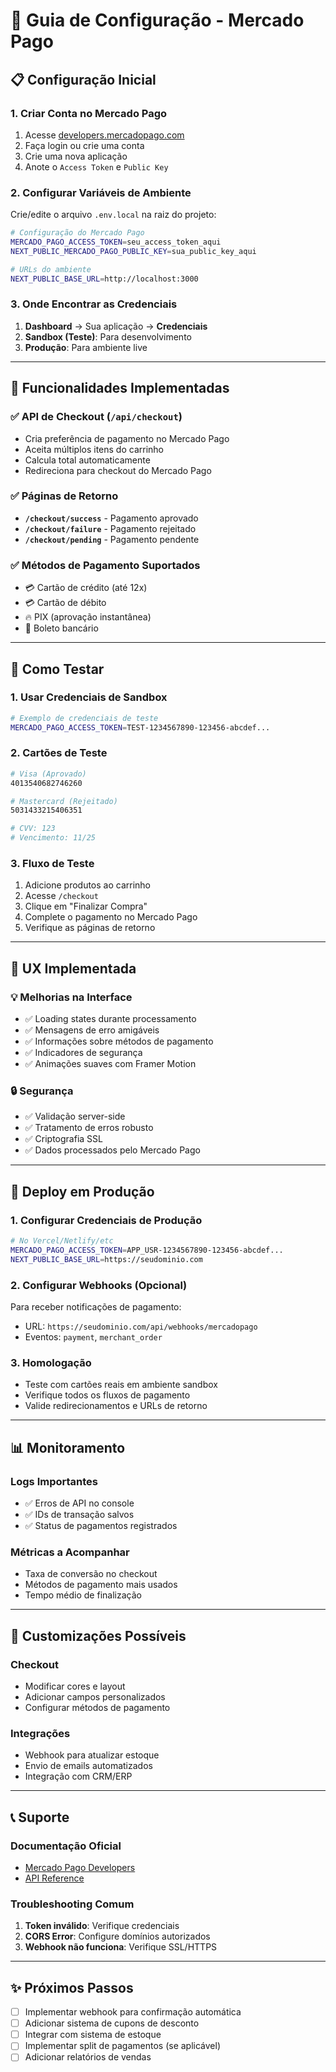 # 🛒 Guia de Configuração - Mercado Pago

## 📋 **Configuração Inicial**

### 1. **Criar Conta no Mercado Pago**
1. Acesse [developers.mercadopago.com](https://developers.mercadopago.com)
2. Faça login ou crie uma conta
3. Crie uma nova aplicação
4. Anote o `Access Token` e `Public Key`

### 2. **Configurar Variáveis de Ambiente**

Crie/edite o arquivo `.env.local` na raiz do projeto:

```bash
# Configuração do Mercado Pago
MERCADO_PAGO_ACCESS_TOKEN=seu_access_token_aqui
NEXT_PUBLIC_MERCADO_PAGO_PUBLIC_KEY=sua_public_key_aqui

# URLs do ambiente
NEXT_PUBLIC_BASE_URL=http://localhost:3000
```

### 3. **Onde Encontrar as Credenciais**

1. **Dashboard** → Sua aplicação → **Credenciais**
2. **Sandbox (Teste)**: Para desenvolvimento
3. **Produção**: Para ambiente live

---

## 🔧 **Funcionalidades Implementadas**

### ✅ **API de Checkout** (`/api/checkout`)
- Cria preferência de pagamento no Mercado Pago
- Aceita múltiplos itens do carrinho
- Calcula total automaticamente
- Redireciona para checkout do Mercado Pago

### ✅ **Páginas de Retorno**
- **`/checkout/success`** - Pagamento aprovado
- **`/checkout/failure`** - Pagamento rejeitado  
- **`/checkout/pending`** - Pagamento pendente

### ✅ **Métodos de Pagamento Suportados**
- 💳 Cartão de crédito (até 12x)
- 💳 Cartão de débito
- 🔥 PIX (aprovação instantânea)
- 📄 Boleto bancário

---

## 📱 **Como Testar**

### 1. **Usar Credenciais de Sandbox**
```bash
# Exemplo de credenciais de teste
MERCADO_PAGO_ACCESS_TOKEN=TEST-1234567890-123456-abcdef...
```

### 2. **Cartões de Teste**
```bash
# Visa (Aprovado)
4013540682746260

# Mastercard (Rejeitado)  
5031433215406351

# CVV: 123
# Vencimento: 11/25
```

### 3. **Fluxo de Teste**
1. Adicione produtos ao carrinho
2. Acesse `/checkout`
3. Clique em "Finalizar Compra"
4. Complete o pagamento no Mercado Pago
5. Verifique as páginas de retorno

---

## 🎨 **UX Implementada**

### 💡 **Melhorias na Interface**
- ✅ Loading states durante processamento
- ✅ Mensagens de erro amigáveis
- ✅ Informações sobre métodos de pagamento
- ✅ Indicadores de segurança
- ✅ Animações suaves com Framer Motion

### 🔒 **Segurança**
- ✅ Validação server-side
- ✅ Tratamento de erros robusto
- ✅ Criptografia SSL
- ✅ Dados processados pelo Mercado Pago

---

## 🚀 **Deploy em Produção**

### 1. **Configurar Credenciais de Produção**
```bash
# No Vercel/Netlify/etc
MERCADO_PAGO_ACCESS_TOKEN=APP_USR-1234567890-123456-abcdef...
NEXT_PUBLIC_BASE_URL=https://seudominio.com
```

### 2. **Configurar Webhooks (Opcional)**
Para receber notificações de pagamento:
- URL: `https://seudominio.com/api/webhooks/mercadopago`
- Eventos: `payment`, `merchant_order`

### 3. **Homologação**
- Teste com cartões reais em ambiente sandbox
- Verifique todos os fluxos de pagamento
- Valide redirecionamentos e URLs de retorno

---

## 📊 **Monitoramento**

### **Logs Importantes**
- ✅ Erros de API no console
- ✅ IDs de transação salvos
- ✅ Status de pagamentos registrados

### **Métricas a Acompanhar**
- Taxa de conversão no checkout
- Métodos de pagamento mais usados
- Tempo médio de finalização

---

## 🔧 **Customizações Possíveis**

### **Checkout**
- Modificar cores e layout
- Adicionar campos personalizados
- Configurar métodos de pagamento

### **Integrações**
- Webhook para atualizar estoque
- Envio de emails automatizados
- Integração com CRM/ERP

---

## 📞 **Suporte**

### **Documentação Oficial**
- [Mercado Pago Developers](https://developers.mercadopago.com)
- [API Reference](https://developers.mercadopago.com/reference)

### **Troubleshooting Comum**
1. **Token inválido**: Verifique credenciais
2. **CORS Error**: Configure domínios autorizados
3. **Webhook não funciona**: Verifique SSL/HTTPS

---

## ✨ **Próximos Passos**

- [ ] Implementar webhook para confirmação automática
- [ ] Adicionar sistema de cupons de desconto
- [ ] Integrar com sistema de estoque
- [ ] Implementar split de pagamentos (se aplicável)
- [ ] Adicionar relatórios de vendas 